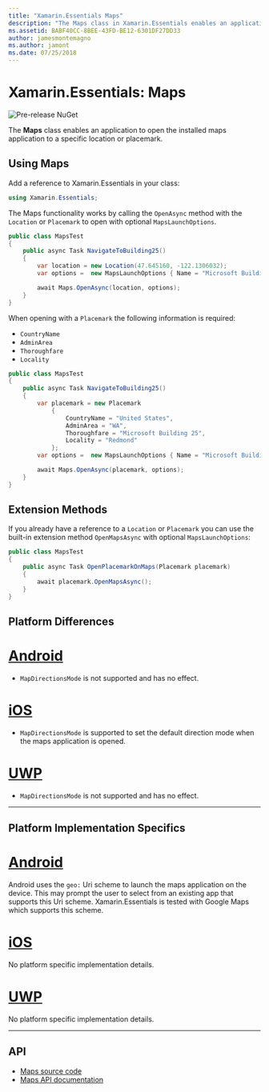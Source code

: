 ```yaml
---
title: "Xamarin.Essentials Maps"
description: "The Maps class in Xamarin.Essentials enables an application to open the installed maps application to a specific location or placemark."
ms.assetid: BABF40CC-8BEE-43FD-BE12-6301DF27DD33
author: jamesmontemagno
ms.author: jamont
ms.date: 07/25/2018
---
```


# Xamarin.Essentials: Maps

![Pre-release NuGet](~/media/shared/pre-release.png)

The **Maps** class enables an application to open the installed maps application to a specific location or placemark.

## Using Maps

Add a reference to Xamarin.Essentials in your class:

```csharp
using Xamarin.Essentials;
```

The Maps functionality works by calling the `OpenAsync` method with the `Location` or `Placemark` to open with optional `MapsLaunchOptions`.

```csharp
public class MapsTest
{
    public async Task NavigateToBuilding25()
    {
        var location = new Location(47.645160, -122.1306032);
        var options =  new MapsLaunchOptions { Name = "Microsoft Building 25" };

        await Maps.OpenAsync(location, options);
    }
}
```

When opening with a `Placemark` the following information is required:

* `CountryName`
* `AdminArea`
* `Thoroughfare`
* `Locality`

```csharp
public class MapsTest
{
    public async Task NavigateToBuilding25()
    {
        var placemark = new Placemark
            {
                CountryName = "United States",
                AdminArea = "WA",
                Thoroughfare = "Microsoft Building 25",
                Locality = "Redmond"
            };
        var options =  new MapsLaunchOptions { Name = "Microsoft Building 25" };

        await Maps.OpenAsync(placemark, options);
    }
}
```

## Extension Methods

If you already have a reference to a `Location` or `Placemark` you can use the built-in extension method `OpenMapsAsync` with optional `MapsLaunchOptions`:

```csharp
public class MapsTest
{
    public async Task OpenPlacemarkOnMaps(Placemark placemark)
    {
        await placemark.OpenMapsAsync();
    }
}
```

## Platform Differences

# [Android](#tab/android)

* `MapDirectionsMode` is not supported and has no effect.

# [iOS](#tab/ios)

* `MapDirectionsMode` is supported to set the default direction mode when the maps application is opened.

# [UWP](#tab/uwp)

* `MapDirectionsMode` is not supported and has no effect.

--------------

## Platform Implementation Specifics

# [Android](#tab/android)

Android uses the `geo:` Uri scheme to launch the maps application on the device. This may prompt the user to select from an existing app that supports this Uri scheme.  Xamarin.Essentials is tested with Google Maps which supports this scheme.

# [iOS](#tab/ios)

No platform specific implementation details.

# [UWP](#tab/uwp)

No platform specific implementation details.

--------------

## API

- [Maps source code](https://github.com/xamarin/Essentials/tree/master/Xamarin.Essentials/Maps)
- [Maps API documentation](xref:Xamarin.Essentials.Maps)
